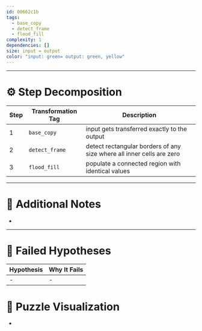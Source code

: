 ```yaml
---
id: 00662c1b
tags:
  - base_copy
  - detect_frame
  - flood_fill
complexity: 1
dependencies: []
size: input = output
color: "input: green= output: green, yellow"
---
```


---

# ⚙️ Step Decomposition  

| Step | Transformation Tag | Description                                                           |
| ---- | ------------------ | --------------------------------------------------------------------- |
| 1    | `base_copy`        | input gets transferred exactly to the output                          |
| 2    | `detect_frame`     | detect rectangular borders of any size where all inner cells are zero |
| 3    | `flood_fill`       | populate a connected region with identical values                     |


---

# 🧪 Additional Notes  

-

---


# 🚫 Failed Hypotheses

| Hypothesis | Why It Fails |
| ---------- | ------------ |
| -          | -            |


# 🎨 Puzzle Visualization

-


